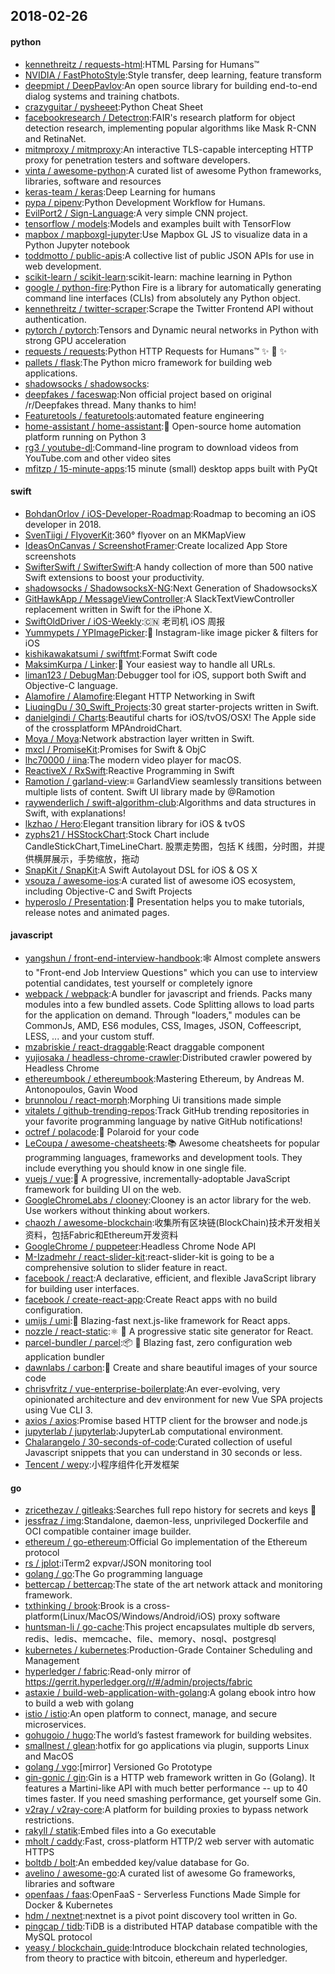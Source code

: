 ## 2018-02-26

#### python
* [kennethreitz / requests-html](https://github.com/kennethreitz/requests-html):HTML Parsing for Humans™
* [NVIDIA / FastPhotoStyle](https://github.com/NVIDIA/FastPhotoStyle):Style transfer, deep learning, feature transform
* [deepmipt / DeepPavlov](https://github.com/deepmipt/DeepPavlov):An open source library for building end-to-end dialog systems and training chatbots.
* [crazyguitar / pysheeet](https://github.com/crazyguitar/pysheeet):Python Cheat Sheet
* [facebookresearch / Detectron](https://github.com/facebookresearch/Detectron):FAIR's research platform for object detection research, implementing popular algorithms like Mask R-CNN and RetinaNet.
* [mitmproxy / mitmproxy](https://github.com/mitmproxy/mitmproxy):An interactive TLS-capable intercepting HTTP proxy for penetration testers and software developers.
* [vinta / awesome-python](https://github.com/vinta/awesome-python):A curated list of awesome Python frameworks, libraries, software and resources
* [keras-team / keras](https://github.com/keras-team/keras):Deep Learning for humans
* [pypa / pipenv](https://github.com/pypa/pipenv):Python Development Workflow for Humans.
* [EvilPort2 / Sign-Language](https://github.com/EvilPort2/Sign-Language):A very simple CNN project.
* [tensorflow / models](https://github.com/tensorflow/models):Models and examples built with TensorFlow
* [mapbox / mapboxgl-jupyter](https://github.com/mapbox/mapboxgl-jupyter):Use Mapbox GL JS to visualize data in a Python Jupyter notebook
* [toddmotto / public-apis](https://github.com/toddmotto/public-apis):A collective list of public JSON APIs for use in web development.
* [scikit-learn / scikit-learn](https://github.com/scikit-learn/scikit-learn):scikit-learn: machine learning in Python
* [google / python-fire](https://github.com/google/python-fire):Python Fire is a library for automatically generating command line interfaces (CLIs) from absolutely any Python object.
* [kennethreitz / twitter-scraper](https://github.com/kennethreitz/twitter-scraper):Scrape the Twitter Frontend API without authentication.
* [pytorch / pytorch](https://github.com/pytorch/pytorch):Tensors and Dynamic neural networks in Python with strong GPU acceleration
* [requests / requests](https://github.com/requests/requests):Python HTTP Requests for Humans™
✨
🍰
✨
* [pallets / flask](https://github.com/pallets/flask):The Python micro framework for building web applications.
* [shadowsocks / shadowsocks](https://github.com/shadowsocks/shadowsocks):
* [deepfakes / faceswap](https://github.com/deepfakes/faceswap):Non official project based on original /r/Deepfakes thread. Many thanks to him!
* [Featuretools / featuretools](https://github.com/Featuretools/featuretools):automated feature engineering
* [home-assistant / home-assistant](https://github.com/home-assistant/home-assistant):🏡
Open-source home automation platform running on Python 3
* [rg3 / youtube-dl](https://github.com/rg3/youtube-dl):Command-line program to download videos from YouTube.com and other video sites
* [mfitzp / 15-minute-apps](https://github.com/mfitzp/15-minute-apps):15 minute (small) desktop apps built with PyQt

#### swift
* [BohdanOrlov / iOS-Developer-Roadmap](https://github.com/BohdanOrlov/iOS-Developer-Roadmap):Roadmap to becoming an iOS developer in 2018.
* [SvenTiigi / FlyoverKit](https://github.com/SvenTiigi/FlyoverKit):360° flyover on an MKMapView
* [IdeasOnCanvas / ScreenshotFramer](https://github.com/IdeasOnCanvas/ScreenshotFramer):Create localized App Store screenshots
* [SwifterSwift / SwifterSwift](https://github.com/SwifterSwift/SwifterSwift):A handy collection of more than 500 native Swift extensions to boost your productivity.
* [shadowsocks / ShadowsocksX-NG](https://github.com/shadowsocks/ShadowsocksX-NG):Next Generation of ShadowsocksX
* [GitHawkApp / MessageViewController](https://github.com/GitHawkApp/MessageViewController):A SlackTextViewController replacement written in Swift for the iPhone X.
* [SwiftOldDriver / iOS-Weekly](https://github.com/SwiftOldDriver/iOS-Weekly):🇨🇳
老司机 iOS 周报
* [Yummypets / YPImagePicker](https://github.com/Yummypets/YPImagePicker):📸
Instagram-like image picker & filters for iOS
* [kishikawakatsumi / swiftfmt](https://github.com/kishikawakatsumi/swiftfmt):Format Swift code
* [MaksimKurpa / Linker](https://github.com/MaksimKurpa/Linker):🎯
Your easiest way to handle all URLs.
* [liman123 / DebugMan](https://github.com/liman123/DebugMan):Debugger tool for iOS, support both Swift and Objective-C language.
* [Alamofire / Alamofire](https://github.com/Alamofire/Alamofire):Elegant HTTP Networking in Swift
* [LiuqingDu / 30_Swift_Projects](https://github.com/LiuqingDu/30_Swift_Projects):30 great starter-projects written in Swift.
* [danielgindi / Charts](https://github.com/danielgindi/Charts):Beautiful charts for iOS/tvOS/OSX! The Apple side of the crossplatform MPAndroidChart.
* [Moya / Moya](https://github.com/Moya/Moya):Network abstraction layer written in Swift.
* [mxcl / PromiseKit](https://github.com/mxcl/PromiseKit):Promises for Swift & ObjC
* [lhc70000 / iina](https://github.com/lhc70000/iina):The modern video player for macOS.
* [ReactiveX / RxSwift](https://github.com/ReactiveX/RxSwift):Reactive Programming in Swift
* [Ramotion / garland-view](https://github.com/Ramotion/garland-view):≡ GarlandView seamlessly transitions between multiple lists of content. Swift UI library made by @Ramotion
* [raywenderlich / swift-algorithm-club](https://github.com/raywenderlich/swift-algorithm-club):Algorithms and data structures in Swift, with explanations!
* [lkzhao / Hero](https://github.com/lkzhao/Hero):Elegant transition library for iOS & tvOS
* [zyphs21 / HSStockChart](https://github.com/zyphs21/HSStockChart):Stock Chart include CandleStickChart,TimeLineChart. 股票走势图，包括 K 线图，分时图，并提供横屏展示，手势缩放，拖动
* [SnapKit / SnapKit](https://github.com/SnapKit/SnapKit):A Swift Autolayout DSL for iOS & OS X
* [vsouza / awesome-ios](https://github.com/vsouza/awesome-ios):A curated list of awesome iOS ecosystem, including Objective-C and Swift Projects
* [hyperoslo / Presentation](https://github.com/hyperoslo/Presentation):📑
Presentation helps you to make tutorials, release notes and animated pages.

#### javascript
* [yangshun / front-end-interview-handbook](https://github.com/yangshun/front-end-interview-handbook):🕸
Almost complete answers to "Front-end Job Interview Questions" which you can use to interview potential candidates, test yourself or completely ignore
* [webpack / webpack](https://github.com/webpack/webpack):A bundler for javascript and friends. Packs many modules into a few bundled assets. Code Splitting allows to load parts for the application on demand. Through "loaders," modules can be CommonJs, AMD, ES6 modules, CSS, Images, JSON, Coffeescript, LESS, ... and your custom stuff.
* [mzabriskie / react-draggable](https://github.com/mzabriskie/react-draggable):React draggable component
* [yujiosaka / headless-chrome-crawler](https://github.com/yujiosaka/headless-chrome-crawler):Distributed crawler powered by Headless Chrome
* [ethereumbook / ethereumbook](https://github.com/ethereumbook/ethereumbook):Mastering Ethereum, by Andreas M. Antonopoulos, Gavin Wood
* [brunnolou / react-morph](https://github.com/brunnolou/react-morph):Morphing Ui transitions made simple
* [vitalets / github-trending-repos](https://github.com/vitalets/github-trending-repos):Track GitHub trending repositories in your favorite programming language by native GitHub notifications!
* [octref / polacode](https://github.com/octref/polacode):📸
Polaroid for your code
* [LeCoupa / awesome-cheatsheets](https://github.com/LeCoupa/awesome-cheatsheets):📚
Awesome cheatsheets for popular programming languages, frameworks and development tools. They include everything you should know in one single file.
* [vuejs / vue](https://github.com/vuejs/vue):🖖
A progressive, incrementally-adoptable JavaScript framework for building UI on the web.
* [GoogleChromeLabs / clooney](https://github.com/GoogleChromeLabs/clooney):Clooney is an actor library for the web. Use workers without thinking about workers.
* [chaozh / awesome-blockchain](https://github.com/chaozh/awesome-blockchain):收集所有区块链(BlockChain)技术开发相关资料，包括Fabric和Ethereum开发资料
* [GoogleChrome / puppeteer](https://github.com/GoogleChrome/puppeteer):Headless Chrome Node API
* [M-Izadmehr / react-slider-kit](https://github.com/M-Izadmehr/react-slider-kit):react-slider-kit is going to be a comprehensive solution to slider feature in react.
* [facebook / react](https://github.com/facebook/react):A declarative, efficient, and flexible JavaScript library for building user interfaces.
* [facebook / create-react-app](https://github.com/facebook/create-react-app):Create React apps with no build configuration.
* [umijs / umi](https://github.com/umijs/umi):🍚
Blazing-fast next.js-like framework for React apps.
* [nozzle / react-static](https://github.com/nozzle/react-static):⚛️
🚀
A progressive static site generator for React.
* [parcel-bundler / parcel](https://github.com/parcel-bundler/parcel):📦
🚀
Blazing fast, zero configuration web application bundler
* [dawnlabs / carbon](https://github.com/dawnlabs/carbon):🎨
Create and share beautiful images of your source code
* [chrisvfritz / vue-enterprise-boilerplate](https://github.com/chrisvfritz/vue-enterprise-boilerplate):An ever-evolving, very opinionated architecture and dev environment for new Vue SPA projects using Vue CLI 3.
* [axios / axios](https://github.com/axios/axios):Promise based HTTP client for the browser and node.js
* [jupyterlab / jupyterlab](https://github.com/jupyterlab/jupyterlab):JupyterLab computational environment.
* [Chalarangelo / 30-seconds-of-code](https://github.com/Chalarangelo/30-seconds-of-code):Curated collection of useful Javascript snippets that you can understand in 30 seconds or less.
* [Tencent / wepy](https://github.com/Tencent/wepy):小程序组件化开发框架

#### go
* [zricethezav / gitleaks](https://github.com/zricethezav/gitleaks):Searches full repo history for secrets and keys
🔑
* [jessfraz / img](https://github.com/jessfraz/img):Standalone, daemon-less, unprivileged Dockerfile and OCI compatible container image builder.
* [ethereum / go-ethereum](https://github.com/ethereum/go-ethereum):Official Go implementation of the Ethereum protocol
* [rs / jplot](https://github.com/rs/jplot):iTerm2 expvar/JSON monitoring tool
* [golang / go](https://github.com/golang/go):The Go programming language
* [bettercap / bettercap](https://github.com/bettercap/bettercap):The state of the art network attack and monitoring framework.
* [txthinking / brook](https://github.com/txthinking/brook):Brook is a cross-platform(Linux/MacOS/Windows/Android/iOS) proxy software
* [huntsman-li / go-cache](https://github.com/huntsman-li/go-cache):This project encapsulates multiple db servers, redis、ledis、memcache、file、memory、nosql、postgresql
* [kubernetes / kubernetes](https://github.com/kubernetes/kubernetes):Production-Grade Container Scheduling and Management
* [hyperledger / fabric](https://github.com/hyperledger/fabric):Read-only mirror of https://gerrit.hyperledger.org/r/#/admin/projects/fabric
* [astaxie / build-web-application-with-golang](https://github.com/astaxie/build-web-application-with-golang):A golang ebook intro how to build a web with golang
* [istio / istio](https://github.com/istio/istio):An open platform to connect, manage, and secure microservices.
* [gohugoio / hugo](https://github.com/gohugoio/hugo):The world’s fastest framework for building websites.
* [smallnest / glean](https://github.com/smallnest/glean):hotfix for go applications via plugin, supports Linux and MacOS
* [golang / vgo](https://github.com/golang/vgo):[mirror] Versioned Go Prototype
* [gin-gonic / gin](https://github.com/gin-gonic/gin):Gin is a HTTP web framework written in Go (Golang). It features a Martini-like API with much better performance -- up to 40 times faster. If you need smashing performance, get yourself some Gin.
* [v2ray / v2ray-core](https://github.com/v2ray/v2ray-core):A platform for building proxies to bypass network restrictions.
* [rakyll / statik](https://github.com/rakyll/statik):Embed files into a Go executable
* [mholt / caddy](https://github.com/mholt/caddy):Fast, cross-platform HTTP/2 web server with automatic HTTPS
* [boltdb / bolt](https://github.com/boltdb/bolt):An embedded key/value database for Go.
* [avelino / awesome-go](https://github.com/avelino/awesome-go):A curated list of awesome Go frameworks, libraries and software
* [openfaas / faas](https://github.com/openfaas/faas):OpenFaaS - Serverless Functions Made Simple for Docker & Kubernetes
* [hdm / nextnet](https://github.com/hdm/nextnet):nextnet is a pivot point discovery tool written in Go.
* [pingcap / tidb](https://github.com/pingcap/tidb):TiDB is a distributed HTAP database compatible with the MySQL protocol
* [yeasy / blockchain_guide](https://github.com/yeasy/blockchain_guide):Introduce blockchain related technologies, from theory to practice with bitcoin, ethereum and hyperledger.
